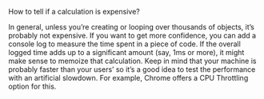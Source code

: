 How to tell if a calculation is expensive? 

In general, unless you’re creating or looping over thousands of objects, it’s probably not expensive. If you want to get more confidence, you can add a console log to measure the time spent in a piece of code. If the overall logged time adds up to a significant amount (say, 1ms or more), it might make sense to memoize that calculation. Keep in mind that your machine is probably faster than your users’ so it’s a good idea to test the performance with an artificial slowdown. For example, Chrome offers a CPU Throttling option for this.